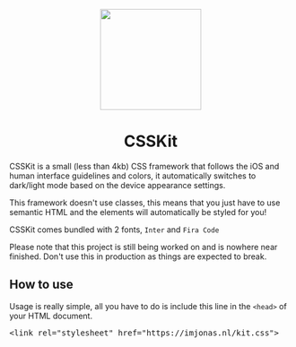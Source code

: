 
<p align="center">
  <a href="https://imjonas.nl/csskt" target="_blank" rel="noopener noreferrer">
    <img height="180" src="https://imjonas.nl/csskit/csskit.svg" align="center">
  </a>
</p>

<h1 align="center"/>CSSKit</h1>


<p>
    CSSKit is a small (less than 4kb) CSS framework that follows the iOS and human interface guidelines and colors, it
    automatically switches to dark/light mode based on the device appearance settings.
  </p>

  <p>
    This framework doesn't use classes, this means that you just have to use semantic HTML and the elements will
    automatically be styled for you!
  </p>

  <p>
    CSSKit comes bundled with 2 fonts, <code>Inter</code> and <code>Fira Code</code>
  </p>
  <p>
    Please note that this project is still being worked on and is nowhere near finished. Don't use this in production as
    things are expected to
    break.
  </p>

  <h2>How to use</h2>
  <p>
    Usage is really simple, all you have to do is include this line in the <code>&lt;head&gt;</code> of your HTML
    document.

  <pre>&lt;link rel="stylesheet" href="https://imjonas.nl/kit.css"&gt;</pre>

  </p>
